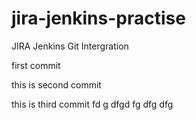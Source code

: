 # jira-jenkins-practise
JIRA Jenkins Git Intergration


first commit


this is second commit


this is third commit 
fd
g
dfgd
fg
dfg
dfg


